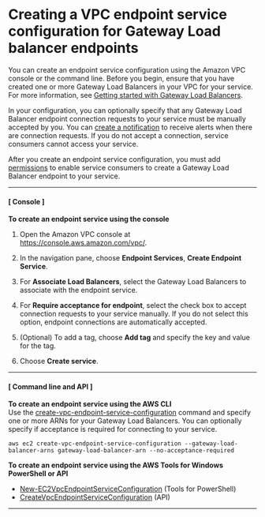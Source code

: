 # Creating a VPC endpoint service configuration for Gateway Load balancer endpoints<a name="create-endpoint-service-gwlbe"></a>

You can create an endpoint service configuration using the Amazon VPC console or the command line\. Before you begin, ensure that you have created one or more Gateway Load Balancers in your VPC for your service\. For more information, see [Getting started with Gateway Load Balancers](https://docs.aws.amazon.com/elasticloadbalancing/latest/gateway/getting-started.html)\.

In your configuration, you can optionally specify that any Gateway Load Balancer endpoint connection requests to your service must be manually accepted by you\. You can [create a notification](create-notification-endpoint-service.md) to receive alerts when there are connection requests\. If you do not accept a connection, service consumers cannot access your service\. 

After you create an endpoint service configuration, you must add [permissions](add-endpoint-service-permissions.md) to enable service consumers to create a Gateway Load Balancer endpoint to your service\.

------
#### [ Console ]

**To create an endpoint service using the console**

1. Open the Amazon VPC console at [https://console\.aws\.amazon\.com/vpc/](https://console.aws.amazon.com/vpc/)\.

1. In the navigation pane, choose **Endpoint Services**, **Create Endpoint Service**\.

1. For **Associate Load Balancers**, select the Gateway Load Balancers to associate with the endpoint service\. 

1. For **Require acceptance for endpoint**, select the check box to accept connection requests to your service manually\. If you do not select this option, endpoint connections are automatically accepted\.

1. \(Optional\) To add a tag, choose **Add tag** and specify the key and value for the tag\.

1. Choose **Create service**\.

------
#### [ Command line and API ]

**To create an endpoint service using the AWS CLI**  
Use the [create\-vpc\-endpoint\-service\-configuration](https://docs.aws.amazon.com/cli/latest/reference/ec2/create-vpc-endpoint-service-configuration.html) command and specify one or more ARNs for your Gateway Load Balancers\. You can optionally specify if acceptance is required for connecting to your service\.

```
aws ec2 create-vpc-endpoint-service-configuration --gateway-load-balancer-arns gateway-load-balancer-arn --no-acceptance-required
```

**To create an endpoint service using the AWS Tools for Windows PowerShell or API**
+ [New\-EC2VpcEndpointServiceConfiguration](https://docs.aws.amazon.com/powershell/latest/reference/items/New-EC2VpcEndpointServiceConfiguration.html) \(Tools for PowerShell\)
+ [CreateVpcEndpointServiceConfiguration](https://docs.aws.amazon.com/AWSEC2/latest/APIReference/ApiReference-query-CreateVpcEndpointServiceConfiguration.html) \(API\)

------